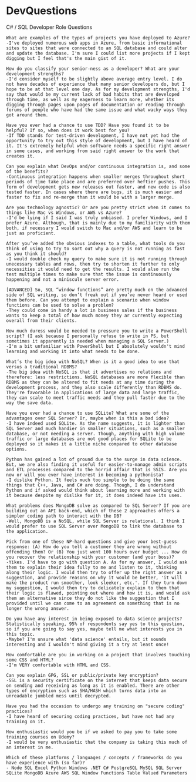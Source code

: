 # DevQuestions
C# / SQL Developer Role Questions

    What are examples of the types of projects you have deployed to Azure?
    -I've deployed numerous web apps in Azure, from basic informational sites to sites that were connected to an SQL database and could alter and update the database. I'm sure I could list more projects if I kept digging but I feel that's the main gist of it.

    How do you classify your senior-ness as a developer? What are your development strengths?
    -I'd consider myself to be slightly above average entry level. I do not have decades of experience that many senior developers do, but I hope to be at that level one day. As for my development strengths, I'd say that would be my current lack of bad habits that are developed through time, as well as my eagerness to learn more, whether its digging through pages upon pages of documentation or reading through forums of people who have had the same issue and what wacky ways they got around them.
    
    Have you ever had a chance to use TDD? Have you found it to be helpful? If so, when does it work best for you?
    -If TDD stands for test-driven development, I have not yet had the opportunity to try out this style of development, but I have heard of it. It's extremely helpful when software needs a specific right answer in some cases, and working from said right answer to the work that creates it.
    
    Can you explain what DevOps and/or continuous integration is, and some of the benefits?
    -Continuous integration happens when smaller merges throughout short periods of time take place and are preferred over heftier pushes. This form of development gets new releases out faster, and new code is also tested faster. In cases where there are bugs, it is much easier and faster to fix and re-merge than it would be with a larger merge.
    
    Are you technology agnostic? Or are you pretty strict when it comes to things like Mac vs Windows, or AWS vs Azure?
    -I'd be lying if I said I was truly unbiased. I prefer Windows, and I prefer Azure. Although, that is mainly due to my familiarity with them both, if necessary I would switch to Mac and/or AWS and learn to be just as proficient.

    After you’ve added the obvious indexes to a table, what tools do you think of using to try to sort out why a query is not running as fast as you think it should?
    -I would double check my query to make sure it is not running through unecessary tables and rows, then try to shorten it further to only necessities it would need to get the results. I would also run the test multiple times to make sure that the issue is continuously happening and not a miniscule server error.

    [ADVANCED] So, SQL “window functions” are pretty much on the advanced side of SQL writing, so don’t freak out if you’ve never heard or used them before. Can you attempt to explain a scenario when window functions can be used to solve a problem?
    -They could come in handy a lot in business sales if the business wants to keep a total of how much money they ar currently expecting overall from their clients.

    How much duress would be needed to pressure you to write a PowerShell script? (I ask because I personally refuse to write in PS, but sometimes it apparently is needed when managing a SQL Server.)
    -I'm a bit unfamiliar with PowerShell but I absolutely wouldn't mind learning and working it into what needs to be done.

    What’s the big idea with NoSQL? When is it a good idea to use that versus a traditional RDBMS?
    -The big idea with NoSQL is that it advertises no relations and therefore: less restrictions. NoSQL databases are more flexible than RDBMS as they can be altered to fit needs at any time during the development process, and they also scale differently than RDBMS do. They're favorable in applications of large data and large traffic, they can scale to meet traffic needs and they pull faster due to the way the save data.

    Have you ever had a chance to use SQLite? What are some of the advantages over SQL Server? Or, maybe when is this a bad idea?
    -I have indeed used SQLite. As the name suggests, it is lighter than SQL Server and much handier in smaller situations, such as a smaller database, or not needing a server. Though, anything with high volume traffic or large databases are not good places for SQLite to be deployed so it makes it a little niche compared to other database options. 
    
    Python has gained a lot of ground due to the surge in data science. But, we are also finding it useful for easier-to-manage admin scripts and ETL processes compared to the horrid affair that is SSIS. Are you now or will you ever have interest in becoming a pythonista?
    -I dislike Python. It feels much too simple to be doing the same things that C++, Java, and C# are doing. Though, I do understand Python and if asked would think about learning more and working with it because despite my dislike for it, it does indeed have its uses.

    What problems does MongoDB solve as compared to SQL Server? If you are building out an API back-end, which of these 2 approaches offers a simpler coding path to interact with the DB?
    -Well, MongoDB is a NoSQL, while SQL Server is relational. I think I would prefer to use SQL Server over MongoDB to link the database to the application.

    Pick from one of these NP-hard questions and give your best-guess response: (A) How do you tell a customer they are wrong without offending them? Or (B) You just went 100 hours over budget ... How do you recover the relationship with your customer (and your boss)?
    -Yikes. I'd have to go with question A. As for my answer, I would ask them to explain their idea fully to me and listen to it, thinking along their logic. I would then try to offer up the right answer as a suggestion, and provide reasons on why it would be better, 'it will make the product run smoother, look sleeker, etc.'. If they turn down my suggestion, I would then try to delicately explain to them that their logic is flawed, pointing out where and how it is, and would ask them an alternative since they do not like the suggestion that I provided until we can come to an agreement on something that is no longer the wrong answer.

    Do you have any interest in being exposed to data science projects? Statistically speaking, 95% of respondents say yes to this question, so if you are going to say yes, maybe tell me what interests you in this topic.
    -Maybe? I'm unsure what 'data science' entails, but it sounds interesting and I wouldn't mind giving it a try at least once!

    How comfortable are you in working on a project that involves touching some CSS and HTML?
    -I'm VERY comfortable with HTML and CSS.
    
    Can you explain GPG, SSL or public/private key encryption?
    -SSL is a security certificate on the internet that keeps data secure on sending and receiving as long as it is enabled. There are other types of encryption such as SHA/HASH which turns data into an unreadable jumbled mess until decrypted.
    
    Have you had the occasion to undergo any training on "secure coding" practices?
    -I have heard of securing coding practices, but have not had any training on it.

    How enthusiastic would you be if we asked to pay you to take some training courses on Udemy?
    -I would be very enthusiastic that the company is taking this much of an interest in me.

    Which of these platforms / languages / concepts / frameworks do you have experience with (so far)?
    - Node SQL Excel Python Windows .NET C# PostgreSQL MySQL SQL Server SQLite MongoDB Azure AWS SQL Window Functions Table Valued Parameters 
